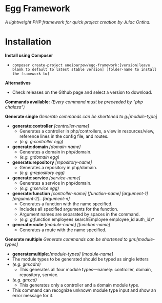 
# Egg Framework
*A lightweight PHP framework for quick project creation by Julac Ontina.*

# Installation
**Install using Composer**
* ```composer create-project eneioarzew/egg-framework:[version|leave blank to default to latest stable version] [folder-name to install the framework to]```

**Alternatives**
* Check releases on the Github page and select a version to download.

**Commands available:** *(Every command must be preceeded by "php chalaza")*

**Generate single** *Generate commands can be shortened to g:[module-type]*
* **generate:controller** *[controller-name]*
	* Generates a controller in php/controllers, a view in resources/view, reference lines in the config file, and routes.
	* *(e.g. g:controller egg)*
* **generate:domain** *[domain-name]*
	* Generates a domain in php/domain.
	* *(e.g. g:domain egg)*
* **generate:repository** *[repository-name]*
	* Generates a repository in php/domain.
	* *(e.g. g:repository egg)*
* **generate:service** *[service-name]*
	* Generates a service in php/domain.
	* *(e.g. g:service egg)*
* **generate:function** *[controller-name] [function-name] [argument-1] [argument-2]...[argument-n]*
	* Generates a function with the name specified.
	* Includes all specified arguments for the function.
	* Argument names are separated by spaces in the command.
	* *(e.g. g:f*unction employees searchEmployee employee_id auth_id)*
* **generate:route** *[module-name] [function-name]*
	* Generates a route with the name specified.

**Generate multiple** *Generate commands can be shortened to gm:[module-types]*
* **generatemultiple:***[module-types] [module-name]*
* The module types to be generated should be typed as single letters
* *(e.g. gm:cdrs)*
	* This generates all four module types—namely: controller, domain, repository, service.
* *(e.g. gm:cd)*
	* This generates only a controller and a domain module type.
* This command can recognize unknown module type input and show an error message for it.

